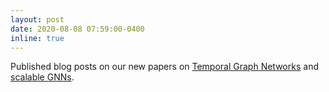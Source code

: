 ```yaml
---
layout: post
date: 2020-08-08 07:59:00-0400
inline: true
---
```


Published blog posts on our new papers on [Temporal Graph Networks](../blog/2020/tgn/) and [scalable GNNs](../blog/2020/sign/).